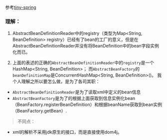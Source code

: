 参考[tiny-spring](https://github.com/code4craft/tiny-spring)

### 理解：
1. AbstractBeanDefinitionReader中的registry（类型为Map<String, BeanDefinition> registry）已经有了bean的工厂的意义，但是在AbstractBeanDefinitionReader并没有将BeanDefinition中的bean字段实例化而已。

2. 上面的表述的正确的`AbstractBeanDefinitionReader`中的`registry`是一个HashMap<String, BeanDefinition>；
而`AbstractBeanFactory`的`beanDefinitionMap`是ConcurrentHashMap<String, BeanDefinition>()。
我个人理解之所以要怎么做，是为了各司其职：
- `AbstractBeanDefinitionReader`是为了读取xml中定义的bean信息
- `AbstractBeanFactory`是为了的根据上面获取到信息实例化bean（BeanFactory.registerBeanDefinition）和根据beanName获取到bean实例（BeanFactory.getBean）.

> 不同点：
- xml的解析不采用jdk原生的接口，而是直接使用dom4j。